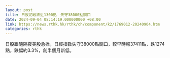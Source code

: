 ```yaml
---
layout: post
title: 日股初段跌近1300點　失守38000點關口
date: 2024-09-04 08:14:19.000000000 +08:00
link: https://news.rthk.hk/rthk/ch/component/k2/1769012-20240904.htm
categories: rthk
---
```


日股跟隨隔夜美股急挫，日經指數失守38000點關口，較早時報37411點，跌1274點，跌幅約3.3%，創半個月新低。
